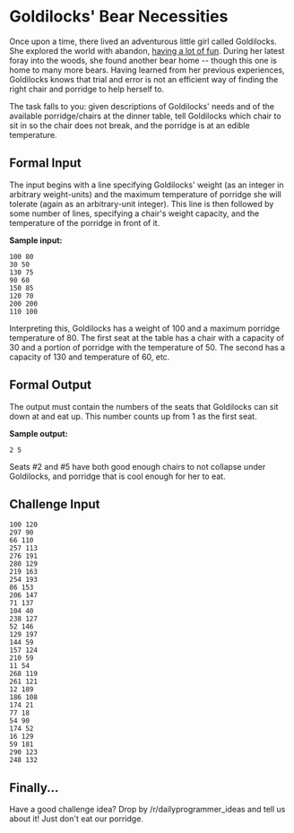 Goldilocks' Bear Necessities
============================

Once upon a time, there lived an adventurous little girl called Goldilocks.
She explored the world with abandon, [having a lot of fun](http://www.ivyjoy.com/fables/goldilocks.html).
During her latest foray into the woods, she found another bear home -- though
this one is home to many more bears. Having learned from her previous experiences,
Goldilocks knows that trial and error is not an efficient way of finding the
right chair and porridge to help herself to.

The task falls to you: given descriptions of Goldilocks' needs and of the
available porridge/chairs at the dinner table, tell Goldilocks which chair to
sit in so the chair does not break, and the porridge is at an edible temperature.

Formal Input
------------

The input begins with a line specifying Goldilocks' weight (as an integer in arbitrary
weight-units) and the maximum temperature of porridge she will tolerate (again
as an arbitrary-unit integer). This line is then followed by some number of
lines, specifying a chair's weight capacity, and the temperature of the porridge
in front of it.

**Sample input:**

    100 80
    30 50
    130 75
    90 60
    150 85
    120 70
    200 200
    110 100

Interpreting this, Goldilocks has a weight of 100 and a maximum porridge
temperature of 80. The first seat at the table has a chair with a capacity of
30 and a portion of porridge with the temperature of 50. The second has a
capacity of 130 and temperature of 60, etc.

Formal Output
--------------

The output must contain the numbers of the seats that Goldilocks can sit down
at and eat up. This number counts up from 1 as the first seat.

**Sample output:**

    2 5

Seats \#2 and \#5 have both good enough chairs to not collapse under Goldilocks,
and porridge that is cool enough for her to eat.


Challenge Input
----------------------

    100 120
    297 90
    66 110
    257 113
    276 191
    280 129
    219 163
    254 193
    86 153
    206 147
    71 137
    104 40
    238 127
    52 146
    129 197
    144 59
    157 124
    210 59
    11 54
    268 119
    261 121
    12 189
    186 108
    174 21
    77 18
    54 90
    174 52
    16 129
    59 181
    290 123
    248 132

Finally...
----------

Have a good challenge idea? Drop by /r/dailyprogrammer_ideas and tell us about it!
Just don't eat our porridge.
